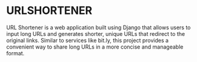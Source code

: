 # URLSHORTENER
URL Shortener is a web application built using Django that allows users to input long URLs and generates shorter, unique URLs that redirect to the original links. Similar to services like bit.ly, this project provides a convenient way to share long URLs in a more concise and manageable format.
